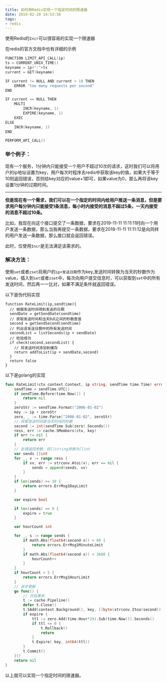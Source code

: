 ```yaml
---
title: 如何用Redis实现一个指定时间的限速器
date: 2019-02-28 14:53:58
tags:
- redis
---
```


使用Redis的`Incr`可以很容易的实现一个限速器

在redis的官方文档中也有详细的示例

```c
FUNCTION LIMIT_API_CALL(ip)
ts = CURRENT_UNIX_TIME()
keyname = ip+":"+ts
current = GET(keyname)

IF current != NULL AND current > 10 THEN
    ERROR "too many requests per second"
END

IF current == NULL THEN
    MULTI
        INCR(keyname, 1)
        EXPIRE(keyname, 1)
    EXEC
ELSE
    INCR(keyname, 1)
END

PERFORM_API_CALL()
```

<!-- more -->

### 举个例子：

现有一个服务，1分钟内只能接受一个用户不超过10次的请求，这时我们可以将用户的ip地址设置为key，用户每次时程序去redis中获取该key的值，如果大于等于10则返回错误，否则给key对应的value+1即可，如果value为0，那么再将该key设置1分钟的过期时间。

---

**但是现在有一个需求，我们可以在一个指定的时间内给用户推送一条消息，但是要求用户每分钟内只能接受1条消息，每小时内接受的消息不超过5条，一天内接受的消息不超过10条。**

比如，我现在向这个接口提交了一条数据，要求在2019-11-11 11:11:11时向一个用户发送一条数据，那么当我再提交一条数据，要求在2019-11-11 11:11:12是向同样的用户发送一条数据，那么接口就会返回错误。

此时，仅使用`Incr`是无法满足该需求的。

### 解决方法：

使用`set`或者`zset`将用户的`ip+发送日期`作为key,发送时间转换为当天的秒数作为value，插入到`set`或者`zset`中，每次向用户提交信息时，可以获取到`set`中的所有发送时间，然后再一一比对，如果不满足条件就返回错误。

以下是伪代码实现

```
function RateLimit(ip,sendtime){
  // 根据发送时间得到发送的日期
  sendDate = getSendDate(sendtime)
  // 获取发送时间和当天0点之间的秒数差值
  second = getSendSecond(sendtime)
  // 列出该发送日期中的所有发送时间
  secondList = listSeconds(ip + sendDate)
  // 检验成功
  if check(second,secondList) {
    // 将发送时间添加到缓存
    return addToList(ip + sendDate,second)
  }
  return false
}
```

以下是golang的实现

```go
func RateLimit(ctx context.Context, ip string, sendTime time.Time) error {
    sendTime = sendTime.UTC()
	if sendTime.Before(time.Now()) {
		return nil
	}
	zeroStr := sendTime.Format("2006-01-02")
	key := ip + zeroStr
	zero, _ := time.Parse("2006-01-02", zeroStr)
    // 获取发送时间距当天时间的秒数
	second := int(sendTime.Sub(zero).Seconds())
	ress, err := cache.SMembers(ctx, key)
	if err != nil {
		return err
	}
    // 处理返回参数，将[]string转换为[]int
    var sends []int
	for _, v := range ress {
		if vv, err := strconv.Atoi(v); err == nil {
			sends = append(sends, vv)
		}
	}
	if len(sends) >= 10 {
		return errors.ErrMsg1DayLimit
	}

	var expire bool

	if len(sends) == 0 {
		expire = true
	}

	var hourCount int

	for _, s := range sends {
		if math.Abs(float64(second-s)) < 60 {
			return errors.ErrMsg1MinuteLimit
		}
		if math.Abs(float64(second-s)) < 3600 {
			hourCount++
		}
	}
	if hourCount > 5 {
		return errors.ErrMsg1HourLimit
	}
    // 异步更新
    go func() {
        // 开启事务
		t := cache.Pipeline()
		defer t.Close()
		t.SAdd(context.Background(), key, []byte(strconv.Itoa(second)))
		if expire {
			ttl := zero.Add(time.Hour*24).Sub(time.Now()).Seconds()
			if ttl <= 0 {
				t.Rollback()
				return
			}
			t.Expire( key, int64(ttl))
		}
		t.Commit()
	}()
    return nil
}
```

以上就可以实现一个指定时间的限速器。
